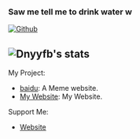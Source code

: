 ### Saw me tell me to drink water w

[![Github](https://img.shields.io/github/followers/dnyyfb?label=Follow&style=social)](https://github.com/dnyyfb)

![Dnyyfb's stats](https://github-readme-stats-89dq8p8qw.vercel.app/api?username=dnyyfb&show_icons=true&count_private=true&line_height=33.7&theme=tokyonight )
---
My Project:
- [baidu](https://github.com/dnyyfb/baidu):  A Meme website.
- [My Website](https://dnyyfb.github.io):  My Website.

Support Me:
- [Website](https://dnyyfb.github.io/donate.html)
